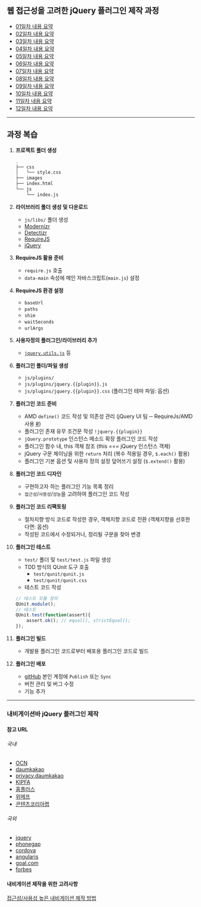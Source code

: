 ## 웹 접근성을 고려한 jQuery 플러그인 제작 과정

- [01일차 내용 요약](DOC/DAY01.md)
- [02일차 내용 요약](DOC/DAY02.md)
- [03일차 내용 요약](DOC/DAY03.md)
- [04일차 내용 요약](DOC/DAY04.md)
- [05일차 내용 요약](DOC/DAY05.md)
- [06일차 내용 요약](DOC/DAY06.md)
- [07일차 내용 요약](DOC/DAY07.md)
- [08일차 내용 요약](DOC/DAY08.md)
- [09일차 내용 요약](DOC/DAY09.md)
- [10일차 내용 요약](DOC/DAY10.md)
- [11일차 내용 요약](DOC/DAY11.md)
- [12일차 내용 요약](DOC/DAY12.md)

---

## 과정 복습

1. **프로젝트 폴더 생성**
	```sh
	.
	├── css
	│   └── style.css
	├── images
	├── index.html
	└── js
	    └── index.js
	```

2. **라이브러리 폴더 생성 및 다운로드**
	- `js/libs/` 폴더 생성
	- [Modernizr](http://modernizr.com/)
	- [Detectizr](https://github.com/barisaydinoglu/Detectizr/)
	- [RequireJS](http://requirejs.org/)
	- [jQuery](https://jquery.com/)

3. **RequireJS 활용 준비**
	- `require.js` 호출
	- `data-main` 속성에 메인 자바스크립트(`main.js`) 설정

4. **RequireJS 환경 설정**
	- `baseUrl`
	- `paths`
	- `shim`
	- `waitSeconds`
	- `urlArgs`

5. **사용자정의 플러그인/라이브러리 추가**
	- [`jquery.utils.js`](src/js/utils/jquery.utils.js) 등

6. **플러그인 폴더/파일 생성**
	- `js/plugins/`
	- `js/plugins/jquery.{{plugin}}.js`
	- `js/plugins/jquery.{{plugin}}.css` (플러그인 테마 파일: 옵션)

7. **플러그인 코드 준비**
	- AMD `define()` 코드 작성 및 의존성 관리 (jQuery UI 팀 ─ RequireJs/AMD 사용 [#](http://learn.jquery.com/jquery-ui/environments/amd/))
	- 플러그인 존재 유무 조건문 작성 `!jquery.{{plugin}}`
	- `jQuery.prototype` 인스턴스 메소드 확장 플러그인 코드 작성
	- 플러그인 함수 내, this 객체 참조 (this === jQuery 인스턴스 객체)
	- jQuery 구문 체이닝을 위한 `return` 처리 (복수 적용일 경우, `$.each()` 활용)
	- 플러그인 기본 옵션 및 사용자 정의 설정 덮어쓰기 설정 (`$.extend()` 활용)

8. **플러그인 코드 디자인**
	- 구현하고자 하는 플러그인 기능 목록 정리
	- `접근성`/`사용성`/`성능`을 고려하여 플러그인 코드 작성

9. **플러그인 코드 리팩토링**
	- 절차지향 방식 코드로 작성한 경우, 객체지향 코드로 전환 (객체지향을 선호한다면: 옵션)
	- 작성된 코드에서 수정되거나, 정리될 구문을 찾아 변경

10. **플러그인 테스트**
	- `test/` 폴더 및 `test/test.js` 파일 생성
	- TDD 방식의 QUnit 도구 호출
		- `test/qunit/qunit.js`
		- `test/qunit/qunit.css`
	- 테스트 코드 작성
	```js
	// 테스트 모듈 정의
	QUnit.module();
	// 테스트
	QUnit.test(function(assert){
		assert.ok(); // equal(), strictEqual();
	});
	```

11. **플러그인 빌드**
	- 개발용 플러그인 코드로부터 배포용 플러그인 코드로 빌드

12. **플러그인 배포**
	- [gitHub](http://github.com/) 본인 계정에 `Publish` 또는 `Sync`
	- 버전 관리 및 버그 수정
	- 기능 추가

---

### 내비게이션바 jQuery 플러그인 제작

#### 참고 URL

###### 국내
- [OCN](http://ch.interest.me/ocn)
- [daumkakao](http://www.daumkakao.com/main)
- [privacy.daumkakao](http://privacy.daumkakao.com/main)
- [KIPFA](http://www.kipfa.or.kr/)
- [홈플러스](http://direct.homeplus.co.kr/)
- [위메프](http://www.wemakeprice.com/)
- [콘텐츠코리아랩](https://www.ckl.or.kr:446/www/main/userMain/main.do)

###### 국외
- [jquery](http://jquery.com/)
- [phonegap](http://phonegap.com/)
- [cordova](https://cordova.apache.org/)
- [angularjs](https://www.angularjs.org/)
- [goal.com](http://www.goal.com/en/)
- [forbes](http://www.forbes.com/)

#### 내비게이션 제작을 위한 고려사항
[접근성/사용성 높은 내비게이션 제작 방법](/DOC/DAY11.md#내비게이션-위젯에-접근성-향상을-위한-wai-aria-적용)
